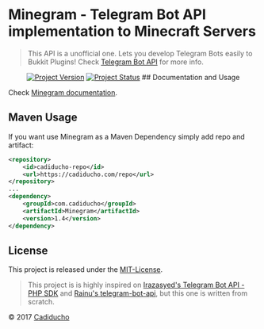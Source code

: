 Minegram - Telegram Bot API implementation to Minecraft Servers
========================================
> This API is a unofficial one. Lets you develop Telegram Bots easily to Bukkit Plugins! Check [Telegram Bot API](https://core.telegram.org/bots) for more info.

<p align="center">
	<a href="https://github.com/Cadiducho/Minegram/commits/master"><img src="https://img.shields.io/github/release/Cadiducho/Minegram.svg" alt="Project Version" /></a>
	<a href="https://travis-ci.org/Cadiducho/Minegram"><img src="https://travis-ci.org/Cadiducho/Minegram.svg" alt="Project Status" /></a>
</a>
## Documentation and Usage

Check [Minegram documentation](https://github.com/Cadiducho/Minegram/blob/master/Documentation.md).

## Maven Usage

If you want use Minegram as a Maven Dependency simply add repo and artifact:

```xml
<repository>
	<id>cadiducho-repo</id>
    <url>https://cadiducho.com/repo</url>
</repository>
...
<dependency>
    <groupId>com.cadiducho</groupId>
    <artifactId>Minegram</artifactId>
    <version>1.4</version>
</dependency>
```

## License

This project is released under the [MIT-License](https://github.com/Cadiducho/Minegram/blob/master/LICENSE).

> This project is is highly inspired on [Irazasyed's Telegram Bot API - PHP SDK](https://github.com/irazasyed/telegram-bot-sdk) 
> and [Rainu's telegram-bot-api](https://github.com/rainu/telegram-bot-api), but this one is written from scratch.

© 2017 [Cadiducho](https://twitter.com/Cadiducho)
